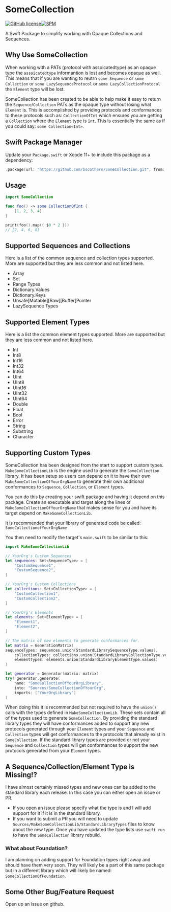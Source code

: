 # SomeCollection

[![GitHub license](https://img.shields.io/badge/license-MIT-lightgrey.svg)](https://raw.githubusercontent.com/Carthage/Carthage/master/LICENSE.md)[![SPM](https://img.shields.io/badge/spm-compatible-brightgreen.svg?style=flat)](https://swift.org/package-manager)

A Swift Package to simplify working with Opaque Collections and Sequences.

## Why Use SomeCollection
When working with a PATs (protocol with assoicatedtype) as an opaque type the `assoicatedtype` informantion is lost and becomes opaque as well.
This means that if you are wanting to reutrn `some Sequence` or `some Collection` or `some LazySequenceProtocol` or `some LazyCollectionProtocol` the `Element` type will be lost.

SomeCollection has been created to be able to help make it easy to return the `Sequence`/`Collection` PATs as the opaque type without losing what `Element` is.
This is accomplished by providing protocols and conformances to these protocols such as: `CollectionOfInt` which ensures you are getting a `Collection` where the `Element` type is `Int`.
This is essentially the same as if you could say: `some Collection<Int>`.

## Swift Package Manager
Update your `Package.swift` or Xcode 11+ to include this package as a dependency:
```swift
.package(url: "https://github.com/bscothern/SomeCollection.git", from: "1.0.0")
```

## Usage
```swift
import SomeCollection

func foo() -> some CollectionOfInt {
    [1, 2, 3, 4]
}

print(foo().map({ $0 * 2 }))
// [2, 4, 6, 8]

```

## Supported Sequences and Collections
Here is a list of the common sequence and collection types supported.
More are supported but they are less common and not listed here.

* Array
* Set
* Range Types
* Dictionary.Values
* Dictionary.Keys
* Unsafe[Mutable][Raw][Buffer]Pointer
* LazySequence Types

## Supported Element Types
Here is a list the common element types supported.
More are supported but they are less common and not listed here.
* Int
* Int8
* Int16
* Int32
* Int64
* UInt
* UInt8
* UInt16
* UInt32
* UInt64
* Double
* Float
* Bool
* Error
* String
* Substring
* Character

## Supporting Custom Types
SomeCollection has been designed from the start to support custom types.
`MakeSomeCollectionLib` is the engine used to generate the `SomeCollection` library.
It has been setup so users can depend on it to have their own `MakeSomeCollectionOfYourOrgName` to generate their own additional conformances to `Sequence`, `Collection`, or `Element` types.

You can do this by creating your swift package and having it depend on this package.
Create an executable and target along the lines of `MakeSomeCollectionOfYourOrgName` that makes sense for you and have its target depend on `MakeSomeCollectionLib`.

It is recommended that your library of generated code be called: `SomeCollectionofYourOrgName`

You then need to modify the target's `main.swift` to be similar to this:
```swift
import MakeSomeCollectionLib

// YourOrg's Custom Sequences
let sequences: Set<SequenceType> = [
    "CustomSequence1",
    "CustomSequence2",
]

// YourOrg's Custom Collections
let collections: Set<CollectionType> = [
    "CustomCollection1",
    "CustomCollection2",
]

// YourOrg's Elements
let elements: Set<ElementType> = [
    "Element1",
    "Element2",
]

// The matrix of new elements to generate conformances for.
let matrix = GenerationMatrix(
sequenceTypes: sequences.union(StandardLibrarySequenceType.values),
    collectionTypes: collections.union(StandardLibraryCollectionType.values),
    elementTypes: elements.union(StandardLibraryElementType.values)
)

let generator = Generator(matrix: matrix)
try! generator.generate(
    name: "SomeCollectionOfYourOrgLibrary",
    into: "Sources/SomeCollectionOfYourOrg",
    imports: ["YourOrgLibrary"]
)
```

When doing this it is recommended but not required to have the `union()` calls with the types defined in `MakeSomeCollectionLib`.
These sets contain all of the types used to generate `SomeCollection`.
By providing the standard library types they will have conformances added to support any new protocols generated through your `Element` types and your `Sequence` and `Collection` types will get conformances to the protocols that already exist in `SomeCollection`.
If the standard library types are provided or not your `Sequence` and `Collection` types will get conformances to support the new protocols generated from your `Element` types.

## A Sequence/Collection/Element Type is Missing!?
I have almost certainly missed types and new ones can be added to the standard library each release.
In this case you can either open an issue or PR.
* If you open an issue please specify what the type is and I will add support for it if it is in the standard library.
* If you want to submit a PR you will need to update `Sources/MakeSomeCollectionLib/StandardLibraryTypes` files to know about the new type. Once you have updated the type lists use `swift run` to have the `SomeCollection` library rebuild.

### What about Foundation?
I am planning on adding support for Foundation types right away and should have them very soon.
They will likely be a part of this same package but in a different library which will likely be named: `SomeCollectionOfFoundation`.

## Some Other Bug/Feature Request
Open up an issue on github.
